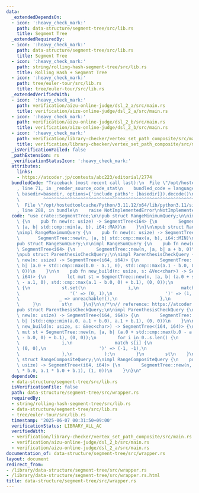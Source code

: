 ```yaml
---
data:
  _extendedDependsOn:
  - icon: ':heavy_check_mark:'
    path: data-structure/segment-tree/src/lib.rs
    title: Segment Tree
  _extendedRequiredBy:
  - icon: ':heavy_check_mark:'
    path: data-structure/segment-tree/src/lib.rs
    title: Segment Tree
  - icon: ':heavy_check_mark:'
    path: string/rolling-hash-segment-tree/src/lib.rs
    title: Rolling Hash + Segment Tree
  - icon: ':heavy_check_mark:'
    path: tree/euler-tour/src/lib.rs
    title: tree/euler-tour/src/lib.rs
  _extendedVerifiedWith:
  - icon: ':heavy_check_mark:'
    path: verification/aizu-online-judge/dsl_2_a/src/main.rs
    title: verification/aizu-online-judge/dsl_2_a/src/main.rs
  - icon: ':heavy_check_mark:'
    path: verification/aizu-online-judge/dsl_2_b/src/main.rs
    title: verification/aizu-online-judge/dsl_2_b/src/main.rs
  - icon: ':heavy_check_mark:'
    path: verification/library-checker/vertex_set_path_composite/src/main.rs
    title: verification/library-checker/vertex_set_path_composite/src/main.rs
  _isVerificationFailed: false
  _pathExtension: rs
  _verificationStatusIcon: ':heavy_check_mark:'
  attributes:
    links:
    - https://atcoder.jp/contests/abc223/editorial/2774
  bundledCode: "Traceback (most recent call last):\n  File \"/opt/hostedtoolcache/Python/3.11.12/x64/lib/python3.11/site-packages/onlinejudge_verify/documentation/build.py\"\
    , line 71, in _render_source_code_stat\n    bundled_code = language.bundle(stat.path,\
    \ basedir=basedir, options={'include_paths': [basedir]}).decode()\n          \
    \         ^^^^^^^^^^^^^^^^^^^^^^^^^^^^^^^^^^^^^^^^^^^^^^^^^^^^^^^^^^^^^^^^^^^^^^^^^^^^^^^^^\n\
    \  File \"/opt/hostedtoolcache/Python/3.11.12/x64/lib/python3.11/site-packages/onlinejudge_verify/languages/rust.py\"\
    , line 288, in bundle\n    raise NotImplementedError\nNotImplementedError\n"
  code: "use crate::SegmentTree;\n\npub struct RangeMinimumQuery;\n\nimpl RangeMinimumQuery\
    \ {\n    pub fn new(n: usize) -> SegmentTree<i64> {\n        SegmentTree::new(n,\
    \ |a, b| std::cmp::min(a, b), i64::MAX)\n    }\n}\n\npub struct RangeMaximumQuery;\n\
    \nimpl RangeMaximumQuery {\n    pub fn new(n: usize) -> SegmentTree<i64> {\n \
    \       SegmentTree::new(n, |a, b| std::cmp::max(a, b), i64::MIN)\n    }\n}\n\n\
    pub struct RangeSumQuery;\n\nimpl RangeSumQuery {\n    pub fn new(n: usize) ->\
    \ SegmentTree<i64> {\n        SegmentTree::new(n, |a, b| a + b, 0)\n    }\n}\n\
    \npub struct ParenthesisCheckQuery;\n\nimpl ParenthesisCheckQuery {\n    pub fn\
    \ new(n: usize) -> SegmentTree<(i64, i64)> {\n        SegmentTree::new(n, |a,\
    \ b| (a.0 + std::cmp::max(b.0 - a.1, 0), std::cmp::max(a.1 - b.0, 0) + b.1), (0,\
    \ 0))\n    }\n\n    pub fn new_build(n: usize, s: &Vec<char>) -> SegmentTree<(i64,\
    \ i64)> {\n        let mut st = SegmentTree::new(n, |a, b| (a.0 + std::cmp::max(b.0\
    \ - a.1, 0), std::cmp::max(a.1 - b.0, 0) + b.1), (0, 0));\n        for i in 0..s.len()\
    \ {\n            st.set(\n                i,\n                match s[i] {\n \
    \                   '(' => (0, 1),\n                    ')' => (1, 0),\n     \
    \               _ => unreachable!(),\n                },\n            );\n   \
    \     }\n        st\n    }\n}\n\n/*\n// reference: https://atcoder.jp/contests/abc223/editorial/2774\n\
    pub struct ParenthesisCheckQuery;\n\nimpl ParenthesisCheckQuery {\n    pub fn\
    \ new(n: usize) -> SegmentTree<(i64, i64)> {\n        SegmentTree::new(n, |a,\
    \ b| (std::cmp::min(a.0, a.1 + b.0), a.1 + b.1), (0, 0))\n    }\n\n    pub fn\
    \ new_build(n: usize, s: &Vec<char>) -> SegmentTree<(i64, i64)> {\n        let\
    \ mut st = SegmentTree::new(n, |a, b| (a.0 + std::cmp::max(b.0 - a.1, 0), std::cmp::max(a.1\
    \ - b.0, 0) + b.1), (0, 0));\n        for i in 0..s.len() {\n            st.set(\n\
    \                i,\n                match s[i] {\n                    '(' =>\
    \ (0, 0),\n                    ')' => (-1, -1),\n                    _ => unreachable!(),\n\
    \                },\n            );\n        }\n        st\n    }\n}\n*/\n\npub\
    \ struct RangeCompositeQuery;\n\nimpl RangeCompositeQuery {\n    pub fn new(n:\
    \ usize) -> SegmentTree<(i64, i64)> {\n        SegmentTree::new(n, |a, b| (a.0\
    \ * b.0, a.1 * b.0 + b.1), (1, 0))\n    }\n}\n"
  dependsOn:
  - data-structure/segment-tree/src/lib.rs
  isVerificationFile: false
  path: data-structure/segment-tree/src/wrapper.rs
  requiredBy:
  - string/rolling-hash-segment-tree/src/lib.rs
  - data-structure/segment-tree/src/lib.rs
  - tree/euler-tour/src/lib.rs
  timestamp: '2025-06-07 00:31:50+09:00'
  verificationStatus: LIBRARY_ALL_AC
  verifiedWith:
  - verification/library-checker/vertex_set_path_composite/src/main.rs
  - verification/aizu-online-judge/dsl_2_b/src/main.rs
  - verification/aizu-online-judge/dsl_2_a/src/main.rs
documentation_of: data-structure/segment-tree/src/wrapper.rs
layout: document
redirect_from:
- /library/data-structure/segment-tree/src/wrapper.rs
- /library/data-structure/segment-tree/src/wrapper.rs.html
title: data-structure/segment-tree/src/wrapper.rs
---
```

